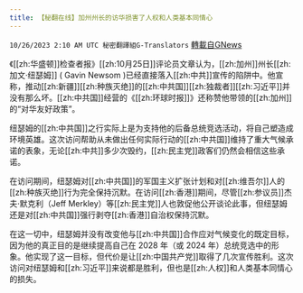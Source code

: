 ```yaml
---
title: 【秘翻在线】加州州长的访华损害了人权和人类基本同情心
---
```

`10/26/2023 2:10 AM UTC 秘密翻譯組G-Translators` [轉載自GNews](https://gnews.org/articles/1881496)

《[[zh:华盛顿]]检查者报》[[zh:10月25日]]评论员文章认为，[[zh:加州]]州长[[zh:加文·纽瑟姆]] ( Gavin Newsom )已经直接落入[[zh:中共]]宣传的陷阱中。他宣称，推动[[zh:新疆]][[zh:种族灭绝]]的[[zh:中共国]][[zh:独裁者]][[zh:习近平]]并没有那么坏。[[zh:中共国]]经营的《[[zh:环球时报]]》还称赞他带领的[[zh:加州]]的“对华友好政策”。

纽瑟姆的[[zh:中共国]]之行实际上是为支持他的后备总统竞选活动，将自己塑造成环境英雄。这次访问帮助从未做出任何实际行动的[[zh:中共国]]维持了重大气候承诺的表象，无论[[zh:中共]]多少次毁约，[[zh:民主党]]政客们仍然会相信这些承诺。

在访问期间，纽瑟姆对[[zh:中共国]]的军国主义扩张计划和对[[zh:维吾尔]]人的[[zh:种族灭绝]]行为完全保持沉默。在访问[[zh:香港]]期间，尽管[[zh:参议员]]杰夫·默克利（Jeff Merkley）等[[zh:民主党]]人也敦促他公开谈论此事，但纽瑟姆还是对[[zh:中共国]]强行剥夺[[zh:香港]]自治权保持沉默。

在这一切中，纽瑟姆并没有改变他与[[zh:中共国]]合作应对气候变化的既定目标，因为他的真正目的是继续提高自己在 2028 年（或 2024 年）总统竞选中的形象。他实现了这一目标，但代价是让[[zh:中国共产党]]取得了几次宣传胜利。这次访问对纽瑟姆和[[zh:习近平]]来说都是胜利，但也是[[zh:人权]]和人类基本同情心的损失。
